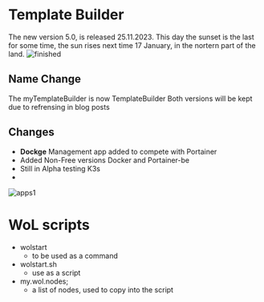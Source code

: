 # Template Builder  
The new version 5.0, is released 25.11.2023. 
This day the sunset is the last for some time, the sun rises next time 17 January, in the nortern part of the land.
![finished](https://github.com/nallej/MyJourney/assets/24981516/70d7fdec-88a2-4e2b-8bf0-6f33200b98c9)


## Name Change
The myTemplateBuilder is now TemplateBuilder
Both versions will be kept due to refrensing in blog posts

## Changes
- **Dockge** Management app added to compete with Portainer
- Added Non-Free versions Docker and Portainer-be
- Still in Alpha testing K3s
-
![apps1](https://github.com/nallej/MyJourney/assets/24981516/59faf5de-8c55-454c-ab41-a07855ea2454)


# WoL scripts
- wolstart
  - to be used as a command
- wolstart.sh
  - use as a script
- my.wol.nodes;
  - a list of nodes, used to copy into the script
